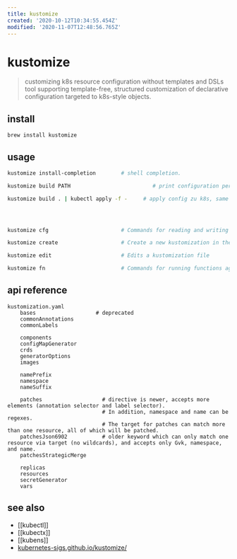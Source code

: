 ```yaml
---
title: kustomize
created: '2020-10-12T10:34:55.454Z'
modified: '2020-11-07T12:48:56.765Z'
---
```


# kustomize

> customizing k8s resource configuration without templates and DSLs
> tool supporting template-free, structured customization of declarative configuration targeted to k8s-style objects.

## install
`brew install kustomize`

## usage
```sh
kustomize install-completion        # shell completion.

kustomize build PATH                          # print configuration per contents of kustomization.yaml

kustomize build . | kubectl apply -f -     # apply config zu k8s, same as `kubectl apply -k`




kustomize cfg                       # Commands for reading and writing configuration.

kustomize create                    # Create a new kustomization in the current directory

kustomize edit                      # Edits a kustomization file

kustomize fn                        # Commands for running functions against configuration.
```

## api reference
```
kustomization.yaml
    bases                   # deprecated
    commonAnnotations
    commonLabels

    components
    configMapGenerator
    crds
    generatorOptions
    images

    namePrefix
    namespace
    nameSuffix

    patches                   # directive is newer, accepts more elements (annotation selector and label selector). 
                              # In addition, namespace and name can be regexes. 
                              # The target for patches can match more than one resource, all of which will be patched.
    patchesJson6902           # older keyword which can only match one resource via target (no wildcards), and accepts only Gvk, namespace, and name.
    patchesStrategicMerge

    replicas
    resources
    secretGenerator
    vars
```

## see also
- [[kubectl]]
- [[kubectx]]
- [[kubens]]
- [kubernetes-sigs.github.io/kustomize/](https://kubernetes-sigs.github.io/kustomize/)

